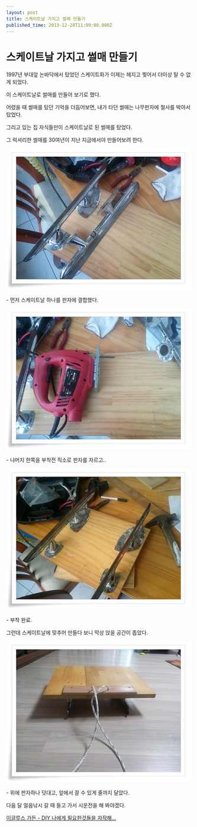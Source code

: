 ```yaml
---
layout: post
title: 스케이트날 가지고 썰매 만들기
published_time: 2013-12-28T11:09:00.000Z
---
```


# 스케이트날 가지고 썰매 만들기


1997년 부대앞 논바닥에서 탔었던 스케이트화가 이제는 헤지고 찢어서 더이상 탈 수 없게 되었다.

이 스케이트날로 썰매를 만들어 보기로 했다.

어렸을 때 썰매를 탔던 기억을 더듬어보면, 내가 타던 썰매는 나무판자에 철사를 박아서 탔었다.

그리고 있는 집 자식들만이 스케이트날로 된 썰매를 탔었다.

그 럭셔리한 썰매를 30여년이 지난 지금에서야 만들어보려 한다.

![](../pds/201312/28/80/a0109780_52be3088b99aa.jpg)

\- 먼저 스케이트날 하나를 판자에 결합했다.

![](../pds/201312/28/80/a0109780_52be3075d4477.jpg)

\- 나머지 한쪽을 부착전 직소로 판자를 자르고..

![](../pds/201312/28/80/a0109780_52be30775059d.jpg)

\- 부착 완료.

그런데 스케이트날에 맞추어 만들다 보니 막상 앉을 공간이 좁았다.

![](../pds/201312/28/80/a0109780_52be3077d79bd.jpg)

\- 위에 판자하나 덧대고, 앞에서 끌 수 있게 줄까지 달았다.

다음 달 얼음낚시 갈 때 들고 가서 시운전을 해 봐야겠다.

[이글루스 가든 \- DIY 나에게 필요한것들을 자작해...](http://garden.egloos.com/10004538)

